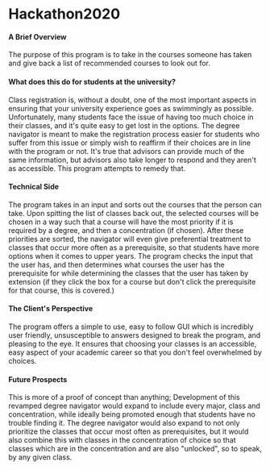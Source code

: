 # Hackathon2020
#### A Brief Overview
The purpose of this program is to take in the courses someone has taken and give back a list of recommended courses to look out for.
#### What does this do for students at the university?
Class registration is, without a doubt, one of the most important aspects in ensuring that your
university experience goes as swimmingly as possible. Unfortunately, many students face the issue of having 
too much choice in their classes, and it's quite easy to get lost in the options.
The degree navigator is meant to make the registration process easier for students who suffer 
from this issue or simply wish to reaffirm
if their choices are in line with the program or not.
It's true that advisors can provide much of the same information, but advisors also take longer to respond
and they aren't as accessible. This program attempts to remedy that.
#### Technical Side
The program takes in an input and sorts out the courses that the person can take.
Upon spitting the list of classes back out, the selected courses will be chosen in a way such that a course
will have the most priority if it is required by
a degree, and then a concentration (if chosen). 
After these priorities are sorted, the navigator will even give preferential treatment to classes that occur
more often as a prerequisite, so that students have more options when it comes to upper years.
The program checks the input that the user has,
and then determines what courses the user has the prerequisite for
while determining the classes that the user has taken by extension 
(if they click the box for a course but don't click the prerequisite for that course, this is covered.) 
#### The Client's Perspective
The program offers a simple to use, easy to follow GUI which is incredibly user friendly, 
unsusceptible to answers designed to break the program, and pleasing to the eye. It ensures that
choosing your classes is an accessible, easy aspect of your academic career so that you don't feel
overwhelmed by choices.
#### Future Prospects
This is more of a proof of concept than anything; Development of this revamped degree navigator
would expand to include every major, class and concentration, while ideally being promoted enough that
students have no trouble finding it. The degree navigator would also expand to not only prioritize the
classes that occur most often as prerequisites, but it would also combine this with classes in the concentration
of choice so that classes which are in the concentration and are also "unlocked", so to speak, by any given class.
